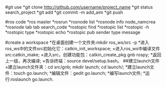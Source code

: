 #git use
*git clone http://github.com/username/project_name
*git status search_project
*git add
*git commit -m add_aim
*git push

#ros code
*ros master
*rosrun
*rosnode list
*rosnode info node_namcrea
*rosnode tab tab search_code
*rostopic find
*rostopic list
*rostopic -h
*rostopic type
*rostopic echo
*rostopic pub sender type message

#create a workspace
*在桌面创建一个文件夹:mkdir ros_ws/src -p
*进入ros_ws中的文件src初始化它：catkin_init_workspace;
×进入ros_ws中编译文件src:catkin_make;
×进入src，创建功能包：catkin_create_pkg gnb rospy;
*返回上一级，再次编译;
×告诉终端：source devel/setup.bash。
##建立launch文件
×建立launch文件夹：cd src/gnb; mkdir launch; cd launch/;
*建立launch文件：touch go.launch;
*编辑文件：gedit go.launch;
*编写launch文件;
*运行:roslaunch go.launch.
